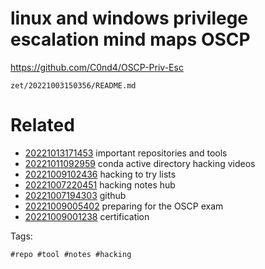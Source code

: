 # linux and windows privilege escalation mind maps OSCP
https://github.com/C0nd4/OSCP-Priv-Esc

` zet/20221003150356/README.md `

# Related

- [20221013171453](/zet/20221013171453/README.md) important repositories and tools
- [20221011092959](/zet/20221011092959/README.md) conda active directory hacking videos
- [20221009102436](/zet/20221009102436/README.md) hacking to try lists
- [20221007220451](/zet/20221007220451/README.md) hacking notes hub
- [20221007194303](/zet/20221007194303/README.md) github
- [20221009005402](/zet/20221009005402/README.md) preparing for the OSCP exam
- [20221009001238](/zet/20221009001238/README.md) certification

Tags:

    #repo #tool #notes #hacking
